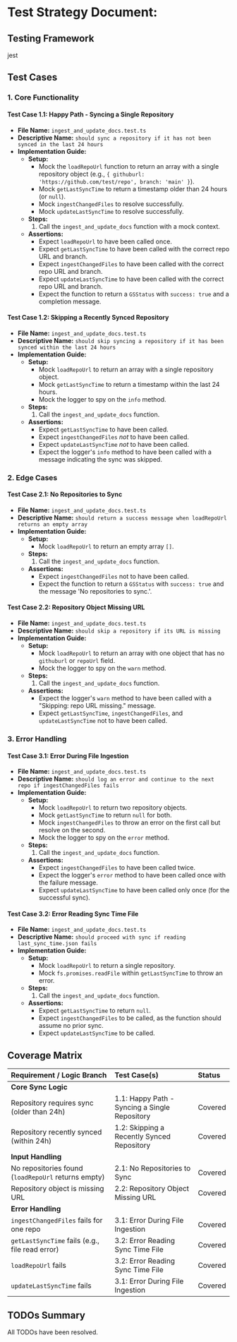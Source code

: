 # Test Strategy Document:

## Testing Framework
jest

## Test Cases

### 1. Core Functionality

#### Test Case 1.1: Happy Path - Syncing a Single Repository

- **File Name:** `ingest_and_update_docs.test.ts`
- **Descriptive Name:** `should sync a repository if it has not been synced in the last 24 hours`
- **Implementation Guide:**
  - **Setup:**
    - Mock the `loadRepoUrl` function to return an array with a single repository object (e.g., `{ githuburl: 'https://github.com/test/repo', branch: 'main' }`).
    - Mock `getLastSyncTime` to return a timestamp older than 24 hours (or `null`).
    - Mock `ingestChangedFiles` to resolve successfully.
    - Mock `updateLastSyncTime` to resolve successfully.
  - **Steps:**
    1. Call the `ingest_and_update_docs` function with a mock context.
  - **Assertions:**
    - Expect `loadRepoUrl` to have been called once.
    - Expect `getLastSyncTime` to have been called with the correct repo URL and branch.
    - Expect `ingestChangedFiles` to have been called with the correct repo URL and branch.
    - Expect `updateLastSyncTime` to have been called with the correct repo URL and branch.
    - Expect the function to return a `GSStatus` with `success: true` and a completion message.

#### Test Case 1.2: Skipping a Recently Synced Repository

- **File Name:** `ingest_and_update_docs.test.ts`
- **Descriptive Name:** `should skip syncing a repository if it has been synced within the last 24 hours`
- **Implementation Guide:**
  - **Setup:**
    - Mock `loadRepoUrl` to return an array with a single repository object.
    - Mock `getLastSyncTime` to return a timestamp within the last 24 hours.
    - Mock the logger to spy on the `info` method.
  - **Steps:**
    1. Call the `ingest_and_update_docs` function.
  - **Assertions:**
    - Expect `getLastSyncTime` to have been called.
    - Expect `ingestChangedFiles` *not* to have been called.
    - Expect `updateLastSyncTime` *not* to have been called.
    - Expect the logger's `info` method to have been called with a message indicating the sync was skipped.

### 2. Edge Cases

#### Test Case 2.1: No Repositories to Sync

- **File Name:** `ingest_and_update_docs.test.ts`
- **Descriptive Name:** `should return a success message when loadRepoUrl returns an empty array`
- **Implementation Guide:**
  - **Setup:**
    - Mock `loadRepoUrl` to return an empty array `[]`.
  - **Steps:**
    1. Call the `ingest_and_update_docs` function.
  - **Assertions:**
    - Expect `ingestChangedFiles` not to have been called.
    - Expect the function to return a `GSStatus` with `success: true` and the message 'No repositories to sync.'.

#### Test Case 2.2: Repository Object Missing URL

- **File Name:** `ingest_and_update_docs.test.ts`
- **Descriptive Name:** `should skip a repository if its URL is missing`
- **Implementation Guide:**
  - **Setup:**
    - Mock `loadRepoUrl` to return an array with one object that has no `githuburl` or `repoUrl` field.
    - Mock the logger to spy on the `warn` method.
  - **Steps:**
    1. Call the `ingest_and_update_docs` function.
  - **Assertions:**
    - Expect the logger's `warn` method to have been called with a "Skipping: repo URL missing." message.
    - Expect `getLastSyncTime`, `ingestChangedFiles`, and `updateLastSyncTime` not to have been called.

### 3. Error Handling

#### Test Case 3.1: Error During File Ingestion

- **File Name:** `ingest_and_update_docs.test.ts`
- **Descriptive Name:** `should log an error and continue to the next repo if ingestChangedFiles fails`
- **Implementation Guide:**
  - **Setup:**
    - Mock `loadRepoUrl` to return two repository objects.
    - Mock `getLastSyncTime` to return `null` for both.
    - Mock `ingestChangedFiles` to throw an error on the first call but resolve on the second.
    - Mock the logger to spy on the `error` method.
  - **Steps:**
    1. Call the `ingest_and_update_docs` function.
  - **Assertions:**
    - Expect `ingestChangedFiles` to have been called twice.
    - Expect the logger's `error` method to have been called once with the failure message.
    - Expect `updateLastSyncTime` to have been called only once (for the successful sync).

#### Test Case 3.2: Error Reading Sync Time File

- **File Name:** `ingest_and_update_docs.test.ts`
- **Descriptive Name:** `should proceed with sync if reading last_sync_time.json fails`
- **Implementation Guide:**
  - **Setup:**
    - Mock `loadRepoUrl` to return a single repository.
    - Mock `fs.promises.readFile` within `getLastSyncTime` to throw an error.
  - **Steps:**
    1. Call the `ingest_and_update_docs` function.
  - **Assertions:**
    - Expect `getLastSyncTime` to return `null`.
    - Expect `ingestChangedFiles` to be called, as the function should assume no prior sync.
    - Expect `updateLastSyncTime` to be called.


## Coverage Matrix

| Requirement / Logic Branch | Test Case(s) | Status |
| :--- | :--- | :--- |
| **Core Sync Logic** | | |
| Repository requires sync (older than 24h) | 1.1: Happy Path - Syncing a Single Repository | Covered |
| Repository recently synced (within 24h) | 1.2: Skipping a Recently Synced Repository | Covered |
| **Input Handling** | | |
| No repositories found (`loadRepoUrl` returns empty) | 2.1: No Repositories to Sync | Covered |
| Repository object is missing URL | 2.2: Repository Object Missing URL | Covered |
| **Error Handling** | | |
| `ingestChangedFiles` fails for one repo | 3.1: Error During File Ingestion | Covered |
| `getLastSyncTime` fails (e.g., file read error) | 3.2: Error Reading Sync Time File | Covered |
| `loadRepoUrl` fails | 3.2: Error Reading Sync Time File | Covered |
| `updateLastSyncTime` fails | 3.1: Error During File Ingestion | Covered |

## TODOs Summary
All TODOs have been resolved.